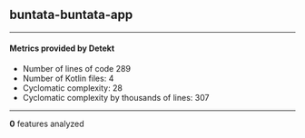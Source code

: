 ## buntata-buntata-app
----
#### Metrics provided by Detekt
* Number of lines of code 289
* Number of Kotlin files: 4
* Cyclomatic complexity: 28
* Cyclomatic complexity by thousands of lines: 307 

----
**0** features analyzed



